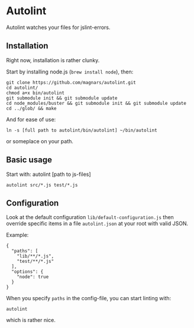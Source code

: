Autolint
========
Autolint watches your files for jslint-errors.

Installation
------------
Right now, installation is rather clunky.

Start by installing node.js (`brew install node`), then:

    git clone https://github.com/magnars/autolint.git
    cd autolint/
    chmod a+x bin/autolint
    git submodule init && git submodule update
    cd node_modules/buster && git submodule init && git submodule update
    cd ../glob/ && make
    
And for ease of use:

    ln -s [full path to autolint/bin/autolint] ~/bin/autolint
    
or someplace on your path.

Basic usage
-----------
Start with: autolint [path to js-files]

    autolint src/*.js test/*.js


Configuration
-------------
Look at the default configuration `lib/default-configuration.js`
then override specific items in a file `autolint.json` at your root
with valid JSON.

Example:

    {
      "paths": [
        "lib/**/*.js",
        "test/**/*.js"
      ],
      "options": {
        "node": true
      }
    }

When you specify `paths` in the config-file, you can start linting with:

    autolint
    
which is rather nice.
